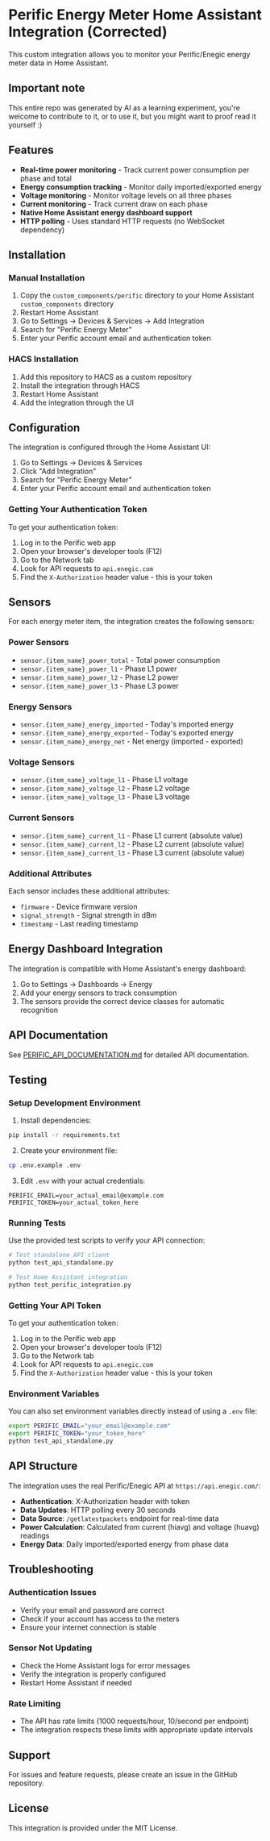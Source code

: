 # Perific Energy Meter Home Assistant Integration (Corrected)

This custom integration allows you to monitor your Perific/Enegic energy meter data in Home Assistant.

## Important note
This entire repo was generated by AI as a learning experiment, you're welcome to contribute to it, or to use it, but you might want to proof read it yourself :)

## Features

- **Real-time power monitoring** - Track current power consumption per phase and total
- **Energy consumption tracking** - Monitor daily imported/exported energy
- **Voltage monitoring** - Monitor voltage levels on all three phases
- **Current monitoring** - Track current draw on each phase
- **Native Home Assistant energy dashboard support**
- **HTTP polling** - Uses standard HTTP requests (no WebSocket dependency)

## Installation

### Manual Installation

1. Copy the `custom_components/perific` directory to your Home Assistant `custom_components` directory
2. Restart Home Assistant
3. Go to Settings → Devices & Services → Add Integration
4. Search for "Perific Energy Meter"
5. Enter your Perific account email and authentication token

### HACS Installation

1. Add this repository to HACS as a custom repository
2. Install the integration through HACS
3. Restart Home Assistant
4. Add the integration through the UI

## Configuration

The integration is configured through the Home Assistant UI:

1. Go to Settings → Devices & Services
2. Click "Add Integration"
3. Search for "Perific Energy Meter"
4. Enter your Perific account email and authentication token

### Getting Your Authentication Token

To get your authentication token:
1. Log in to the Perific web app
2. Open your browser's developer tools (F12)
3. Go to the Network tab
4. Look for API requests to `api.enegic.com`
5. Find the `X-Authorization` header value - this is your token

## Sensors

For each energy meter item, the integration creates the following sensors:

### Power Sensors
- `sensor.{item_name}_power_total` - Total power consumption
- `sensor.{item_name}_power_l1` - Phase L1 power
- `sensor.{item_name}_power_l2` - Phase L2 power
- `sensor.{item_name}_power_l3` - Phase L3 power

### Energy Sensors
- `sensor.{item_name}_energy_imported` - Today's imported energy
- `sensor.{item_name}_energy_exported` - Today's exported energy
- `sensor.{item_name}_energy_net` - Net energy (imported - exported)

### Voltage Sensors
- `sensor.{item_name}_voltage_l1` - Phase L1 voltage
- `sensor.{item_name}_voltage_l2` - Phase L2 voltage
- `sensor.{item_name}_voltage_l3` - Phase L3 voltage

### Current Sensors
- `sensor.{item_name}_current_l1` - Phase L1 current (absolute value)
- `sensor.{item_name}_current_l2` - Phase L2 current (absolute value)
- `sensor.{item_name}_current_l3` - Phase L3 current (absolute value)

### Additional Attributes
Each sensor includes these additional attributes:
- `firmware` - Device firmware version
- `signal_strength` - Signal strength in dBm
- `timestamp` - Last reading timestamp

## Energy Dashboard Integration

The integration is compatible with Home Assistant's energy dashboard:

1. Go to Settings → Dashboards → Energy
2. Add your energy sensors to track consumption
3. The sensors provide the correct device classes for automatic recognition

## API Documentation

See [PERIFIC_API_DOCUMENTATION.md](PERIFIC_API_DOCUMENTATION.md) for detailed API documentation.

## Testing

### Setup Development Environment

1. Install dependencies:
```bash
pip install -r requirements.txt
```

2. Create your environment file:
```bash
cp .env.example .env
```

3. Edit `.env` with your actual credentials:
```
PERIFIC_EMAIL=your_actual_email@example.com
PERIFIC_TOKEN=your_actual_token_here
```

### Running Tests

Use the provided test scripts to verify your API connection:

```bash
# Test standalone API client
python test_api_standalone.py

# Test Home Assistant integration
python test_perific_integration.py
```

### Getting Your API Token

To get your authentication token:
1. Log in to the Perific web app
2. Open your browser's developer tools (F12)
3. Go to the Network tab
4. Look for API requests to `api.enegic.com`
5. Find the `X-Authorization` header value - this is your token

### Environment Variables

You can also set environment variables directly instead of using a `.env` file:

```bash
export PERIFIC_EMAIL="your_email@example.com"
export PERIFIC_TOKEN="your_token_here"
python test_api_standalone.py
```

## API Structure

The integration uses the real Perific/Enegic API at `https://api.enegic.com/`:
- **Authentication**: X-Authorization header with token
- **Data Updates**: HTTP polling every 30 seconds
- **Data Source**: `/getlatestpackets` endpoint for real-time data
- **Power Calculation**: Calculated from current (hiavg) and voltage (huavg) readings
- **Energy Data**: Daily imported/exported energy from phase data

## Troubleshooting

### Authentication Issues
- Verify your email and password are correct
- Check if your account has access to the meters
- Ensure your internet connection is stable

### Sensor Not Updating
- Check the Home Assistant logs for error messages
- Verify the integration is properly configured
- Restart Home Assistant if needed

### Rate Limiting
- The API has rate limits (1000 requests/hour, 10/second per endpoint)
- The integration respects these limits with appropriate update intervals

## Support

For issues and feature requests, please create an issue in the GitHub repository.

## License

This integration is provided under the MIT License.